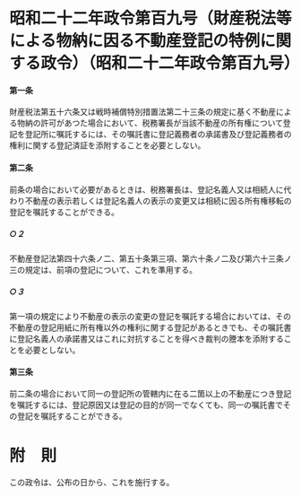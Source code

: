 # 昭和二十二年政令第百九号（財産税法等による物納に因る不動産登記の特例に関する政令）（昭和二十二年政令第百九号）
#### 第一条
財産税法第五十六条又は戦時補償特別措置法第二十三条の規定に基く不動産による物納の許可があつた場合において、税務署長が当該不動産の所有権について登記を登記所に嘱託するには、その嘱託書に登記義務者の承諾書及び登記義務者の権利に関する登記済証を添附することを必要としない。
#### 第二条
前条の場合において必要があるときは、税務署長は、登記名義人又は相続人に代わり不動産の表示若しくは登記名義人の表示の変更又は相続に因る所有権移転の登記を嘱託することができる。
##### ○２
不動産登記法第四十六条ノ二、第五十条第三項、第六十条ノ二及び第六十三条ノ三の規定は、前項の登記について、これを準用する。
##### ○３
第一項の規定により不動産の表示の変更の登記を嘱託する場合においては、その不動産の登記用紙に所有権以外の権利に関する登記があるときでも、その嘱託書に登記名義人の承諾書又はこれに対抗することを得べき裁判の謄本を添附することを必要としない。
#### 第三条
前二条の場合において同一の登記所の管轄内に在る二箇以上の不動産につき登記を嘱託するには、登記原因又は登記の目的が同一でなくても、同一の嘱託書でその登記を嘱託することができる。
# 附　則
この政令は、公布の日から、これを施行する。
